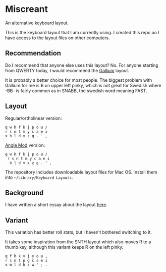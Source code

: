 # Miscreant

An alternative keyboard layout.

This is the keyboard layout that I am currently using.
I created this repo ao I have access to the layout
files on other computers.

## Recommendation

Do I recommend that anyone else uses this layout? No.
For anyone starting from QWERTY today, I would
recommend the [Gallium](https://github.com/GalileoBlues/Gallium) layout.

It is probably a better choice for most people.
The biggest problem with Gallium for me is B on
upper left pinky, which is not great for Swedish
where -BB- is fairly common as in SNABB, the swedish
word meaning FAST.

## Layout

Regular/ortholinear version:

```
q w h f k j p o u /
r s n t m y c a e i
x b l d v z g . ' ,
```

[Angle Mod](https://colemakmods.github.io/ergonomic-mods/angle.html) version:

```
q w h f k j p o u /
 r s n t m y c a e i
  b l d v x z g . ' ,
```

The repository includes downloadable layout files for Mac OS. Install them into `~/Library/Keyboard Layouts`.

## Background

I have written a short essay about the layout [here](https://write.as/oferlund/designing-a-keyboard-layout-part-3).

## Variant

This variation has better roll stats, but I haven't
bothered switching to it.

It takes some inspiration from the SNTH layout which
also moves R to a thumb key, although this variant
keeps R on the left pinky.

```
q f h k v j y o u ,
r s n t p g c a e i
x m l d b z w ' ; .
```
